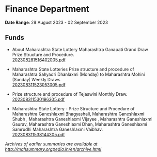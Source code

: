 # Finance Department

**Date Range**: 28 August 2023 - 02 September 2023


## Funds
- About Maharashtra State Lottery Maharashtra Ganapati Grand Draw Prize Structure and Procedure.\
  [202308281516402005.pdf](https://gr.maharashtra.gov.in/Site/Upload/Government%20Resolutions/English/202308281516402005.pdf)

- Maharashtra State Lotteries Prize structure and procedure of Maharashtra Sahyadri Dhanlaxmi (Monday) to Maharashtra Mohini (Sunday) Weekly Draws.\
  [202308311523053005.pdf](https://gr.maharashtra.gov.in/Site/Upload/Government%20Resolutions/English/202308311523053005.pdf)

- Prize structure and procedure of Tejaswini Monthly Draw.\
  [202308311530196305.pdf](https://gr.maharashtra.gov.in/Site/Upload/Government%20Resolutions/English/202308311530196305.pdf)

- Maharashtra State Lottery - Prize Structure and Procedure of Maharashtra Ganeshlaxmi Bhagyashali, Maharashtra Ganeshlaxmi Shubh , Maharashtra Ganeshlaxmi Vijayee , Maharashtra Ganeshlaxmi Gaurav, Maharashtra Ganeshlaxmi Dhan, Maharashtra Ganeshlaxmi Samrudhi Maharashtra Ganeshlaxmi Vaibhav.\
  [202308311538144305.pdf](https://gr.maharashtra.gov.in/Site/Upload/Government%20Resolutions/English/202308311538144305.pdf)


*Archives of earlier summaries are available at http://mahsummary.orgpedia.in/en/archive.html*